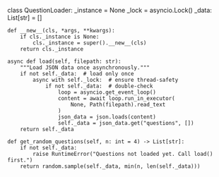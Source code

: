 class QuestionLoader:
    _instance = None
    _lock = asyncio.Lock()
    _data: List[str] = []

    def __new__(cls, *args, **kwargs):
        if cls._instance is None:
            cls._instance = super().__new__(cls)
        return cls._instance

    async def load(self, filepath: str):
        """Load JSON data once asynchronously."""
        if not self._data:  # load only once
            async with self._lock:  # ensure thread-safety
                if not self._data:  # double-check
                    loop = asyncio.get_event_loop()
                    content = await loop.run_in_executor(
                        None, Path(filepath).read_text
                    )
                    json_data = json.loads(content)
                    self._data = json_data.get("questions", [])
        return self._data

    def get_random_questions(self, n: int = 4) -> List[str]:
        if not self._data:
            raise RuntimeError("Questions not loaded yet. Call load() first.")
        return random.sample(self._data, min(n, len(self._data)))
